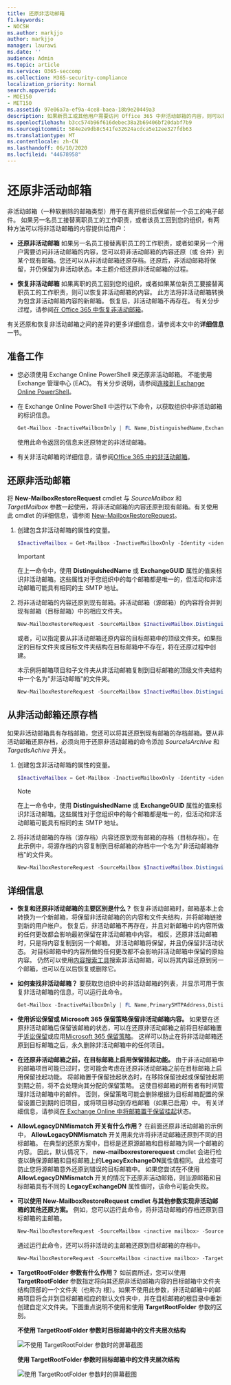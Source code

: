 ```yaml
---
title: 还原非活动邮箱
f1.keywords:
- NOCSH
ms.author: markjjo
author: markjjo
manager: laurawi
ms.date: ''
audience: Admin
ms.topic: article
ms.service: O365-seccomp
ms.collection: M365-security-compliance
localization_priority: Normal
search.appverid:
- MOE150
- MET150
ms.assetid: 97e06a7a-ef9a-4ce8-baea-18b9e20449a3
description: 如果新员工或其他用户需要访问 Office 365 中非活动邮箱的内容，则可以将非活动邮箱的内容还原（或合并）到现有邮箱。
ms.openlocfilehash: b3cc574b96f616debec38a2b69406bf20dabf7b9
ms.sourcegitcommit: 584e2e9db8c541fe32624acdca5e12ee327fdb63
ms.translationtype: MT
ms.contentlocale: zh-CN
ms.lasthandoff: 06/10/2020
ms.locfileid: "44678958"
---
```

# <a name="restore-an-inactive-mailbox"></a>还原非活动邮箱

非活动邮箱（一种软删除的邮箱类型）用于在离开组织后保留前一个员工的电子邮件。 如果另一名员工接替离职员工的工作职责，或者该员工回到您的组织，有两种方法可以将非活动邮箱的内容提供给用户：
  
- **还原非活动邮箱** 如果另一名员工接替离职员工的工作职责，或者如果另一个用户需要访问非活动邮箱的内容，您可以将非活动邮箱的内容还原（或 合并）到某个现有邮箱。您还可以从非活动邮箱还原存档。还原后，非活动邮箱将保留，并仍保留为非活动状态。本主题介绍还原非活动邮箱的过程。

- **恢复非活动邮箱** 如果离职的员工回到您的组织，或者如果某位新员工要接替离职员工的工作职责，则可以恢复非活动邮箱的内容。 此方法将非活动邮箱转换为包含非活动邮箱内容的新邮箱。 恢复后，非活动邮箱不再存在。 有关分步过程，请参阅[在 Office 365 中恢复非活动邮箱](recover-an-inactive-mailbox.md)。

有关还原和恢复非活动邮箱之间的差异的更多详细信息，请参阅本文中的**详细信息**一节。
  
## <a name="before-you-begin"></a>准备工作

- 您必须使用 Exchange Online PowerShell 来还原非活动邮箱。 不能使用 Exchange 管理中心 (EAC)。 有关分步说明，请参阅[连接到 Exchange Online PowerShell](https://go.microsoft.com/fwlink/?linkid=396554)。

- 在 Exchange Online PowerShell 中运行以下命令，以获取组织中非活动邮箱的标识信息。

    ```powershell
    Get-Mailbox -InactiveMailboxOnly | FL Name,DistinguishedName,ExchangeGuid,PrimarySmtpAddress
    ```

     使用此命令返回的信息来还原特定的非活动邮箱。

- 有关非活动邮箱的详细信息，请参阅[Office 365 中的非活动邮箱](inactive-mailboxes-in-office-365.md)。

## <a name="restore-an-inactive-mailbox"></a>还原非活动邮箱

将 **New-MailboxRestoreRequest** cmdlet 与  _SourceMailbox_ 和  _TargetMailbox_ 参数一起使用，将非活动邮箱的内容还原到现有邮箱。有关使用此 cmdlet 的详细信息，请参阅 [New-MailboxRestoreRequest](https://go.microsoft.com/fwlink/?linkid=856298)。
  
1. 创建包含非活动邮箱的属性的变量。

    ```powershell
    $InactiveMailbox = Get-Mailbox -InactiveMailboxOnly -Identity <identity of inactive mailbox>
    ```

    > [!IMPORTANT]
    > 在上一命令中，使用 **DistinguishedName** 或 **ExchangeGUID** 属性的值来标识非活动邮箱。这些属性对于您组织中的每个邮箱都是唯一的，但活动和非活动邮箱可能具有相同的主 SMTP 地址。
  
2. 将非活动邮箱的内容还原到现有邮箱。非活动邮箱（源邮箱）的内容将合并到现有邮箱（目标邮箱）中的相应文件夹。

    ```powershell
    New-MailboxRestoreRequest -SourceMailbox $InactiveMailbox.DistinguishedName -TargetMailbox newemployee@contoso.com -AllowLegacyDNMismatch
    ```

   或者，可以指定要从非活动邮箱还原内容的目标邮箱中的顶级文件夹。如果指定的目标文件夹或目标文件夹结构在目标邮箱中不存在，将在还原过程中创建。 

    本示例将邮箱项目和子文件夹从非活动邮箱复制到目标邮箱的顶级文件夹结构中一个名为"非活动邮箱"的文件夹。

   ```powershell
   New-MailboxRestoreRequest -SourceMailbox $InactiveMailbox.DistinguishedName -TargetMailbox newemployee@contoso.com -TargetRootFolder "Inactive Mailbox" -AllowLegacyDNMismatch
   ```

## <a name="restore-the-archive-from-an-inactive-mailbox"></a>从非活动邮箱还原存档

如果非活动邮箱具有存档邮箱，您还可以将其还原到现有邮箱的存档邮箱。要从非活动邮箱还原存档，必须向用于还原非活动邮箱的命令添加  _SourceIsArchive_ 和  _TargetIsAchive_ 开关。
  
1. 创建包含非活动邮箱的属性的变量。

    ```powershell
    $InactiveMailbox = Get-Mailbox -InactiveMailboxOnly -Identity <identity of inactive mailbox>
    ```

    > [!NOTE]
    > 在上一命令中，使用 **DistinguishedName** 或 **ExchangeGUID** 属性的值来标识非活动邮箱。这些属性对于您组织中的每个邮箱都是唯一的，但活动和非活动邮箱可能具有相同的主 SMTP 地址。 
  
2. 将非活动邮箱的存档（源存档）内容还原到现有邮箱的存档（目标存档）。在此示例中，将源存档的内容复制到目标邮箱的存档中一个名为"非活动邮箱存档"的文件夹。

    ```powershell
    New-MailboxRestoreRequest -SourceMailbox $InactiveMailbox.DistinguishedName -SourceIsArchive -TargetMailbox newemployee@contoso.com -TargetIsArchive -TargetRootFolder "Inactive Mailbox Archive" -AllowLegacyDNMismatch
    ```

## <a name="more-information"></a>详细信息

- **恢复和还原非活动邮箱的主要区别是什么？** 恢复非活动邮箱时，邮箱基本上会转换为一个新邮箱，将保留非活动邮箱的的内容和文件夹结构，并将邮箱链接到新的用户帐户。 恢复后，非活动邮箱不再存在，并且对新邮箱中的内容所做的任何更改都会影响最初保留在非活动邮箱中内容。 相反，还原非活动邮箱时，只是将内容复制到另一个邮箱。 非活动邮箱将保留，并且仍保留非活动状态。 对目标邮箱中的内容所做的任何更改都不会影响非活动邮箱中保留的原始内容。 仍然可以使用[内容搜索工具](content-search.md)搜索非活动邮箱，可以将其内容还原到另一个邮箱，也可以在以后恢复或删除它。

- **如何查找非活动邮箱？** 要获取您组织中的非活动邮箱的列表，并显示可用于恢复非活动邮箱的信息，可以运行此命令。

  ```powershell
  Get-Mailbox -InactiveMailboxOnly | FL Name,PrimarySMTPAddress,DistinguishedName,ExchangeGUID,LegacyExchangeDN,ArchiveStatus
  ```

- **使用诉讼保留或 Microsoft 365 保留策略保留非活动邮箱内容。** 如果要在还原非活动邮箱后保留该邮箱的状态，可以在还原非活动邮箱之前将目标邮箱置于[诉讼保留](https://go.microsoft.com/fwlink/?linkid=856286)或应用[Microsoft 365 保留策略](retention-policies.md)。 这样可以防止在将非活动邮箱还原到目标邮箱之后，永久删除非活动邮箱中的任何项目。

- **在还原非活动邮箱之前，在目标邮箱上启用保留挂起功能。** 由于非活动邮箱中的邮箱项目可能已过时，您可能会考虑在还原非活动邮箱之前在目标邮箱上启用保留挂起功能。 将邮箱置于保留挂起状态时，在移除保留挂起或保留挂起期到期之前，将不会处理向其分配的保留策略。 这使目标邮箱的所有者有时间管理非活动邮箱中的邮件。 否则，保留策略可能会删除根据为目标邮箱配置的保留设置已到期的旧项目，或将项目移动到存档邮箱（如果已启用）中。 有关详细信息，请参阅[在 Exchange Online 中将邮箱置于保留挂起](https://go.microsoft.com/fwlink/?linkid=856300)状态。

- **AllowLegacyDNMismatch 开关有什么作用？** 在前面还原非活动邮箱的示例中， **AllowLegacyDNMismatch** 开关用来允许将非活动邮箱还原到不同的目标邮箱。 在典型的还原方案中，目标是还原源邮箱和目标邮箱为同一个邮箱的内容。 因此，默认情况下， **new-mailboxrestorerequest** cmdlet 会进行检查以确保源邮箱和目标邮箱上的**LegacyExchangeDN**属性值相同。 此检查可防止您将源邮箱意外还原到错误的目标邮箱中。 如果您尝试在不使用 **AllowLegacyDNMismatch** 开关的情况下还原非活动邮箱，则当源邮箱和目标邮箱具有不同的 **LegacyExchangeDN** 属性值时，该命令可能会失败。

- **可以使用 New-MailboxRestoreRequest cmdlet 与其他参数实现非活动邮箱的其他还原方案。** 例如，您可以运行此命令，将非活动邮箱的存档还原到目标邮箱的主邮箱。 

  ```powershell
  New-MailboxRestoreRequest -SourceMailbox <inactive mailbox> -SourceIsArchive -TargetMailbox <target mailbox> -TargetRootFolder "Inactive Mailbox Archive" -AllowLegacyDNMismatch
  ```

  通过运行此命令，还可以将非活动的主邮箱还原到目标邮箱的存档中。

  ```powershell
  New-MailboxRestoreRequest -SourceMailbox <inactive mailbox> -TargetMailbox <target mailbox> -TargetIsArchive -TargetRootFolder "Inactive Mailbox" -AllowLegacyDNMismatch
  ```

- **TargetRootFolder 参数有什么作用？** 如前面所述，您可以使用 **TargetRootFolder** 参数指定将向其还原非活动邮箱内容的目标邮箱中文件夹结构顶部的一个文件夹（也称为 根）。如果不使用此参数，非活动邮箱中的邮箱项目将合并到目标邮箱相应的默认文件夹中，并在目标邮箱的根目录中重新创建自定义文件夹。下图重点说明不使用和使用 **TargetRootFolder** 参数的区别。

    **不使用 TargetRootFolder 参数时目标邮箱中的文件夹层次结构**

    ![不使用 TargetRootFolder 参数时的屏幕截图](../media/76a759af-f483-4d1c-8cc7-243435b5562e.png)
  
    **使用 TargetRootFolder 参数时目标邮箱中的文件夹层次结构**

    ![使用 TargetRootFolder 参数时的屏幕截图](../media/300da592-7323-48db-b8a4-07012259d113.png)
